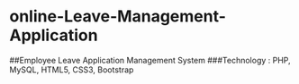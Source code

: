# online-Leave-Management-Application
##Employee Leave Application Management System
###Technology : PHP, MySQL, HTML5, CSS3, Bootstrap
